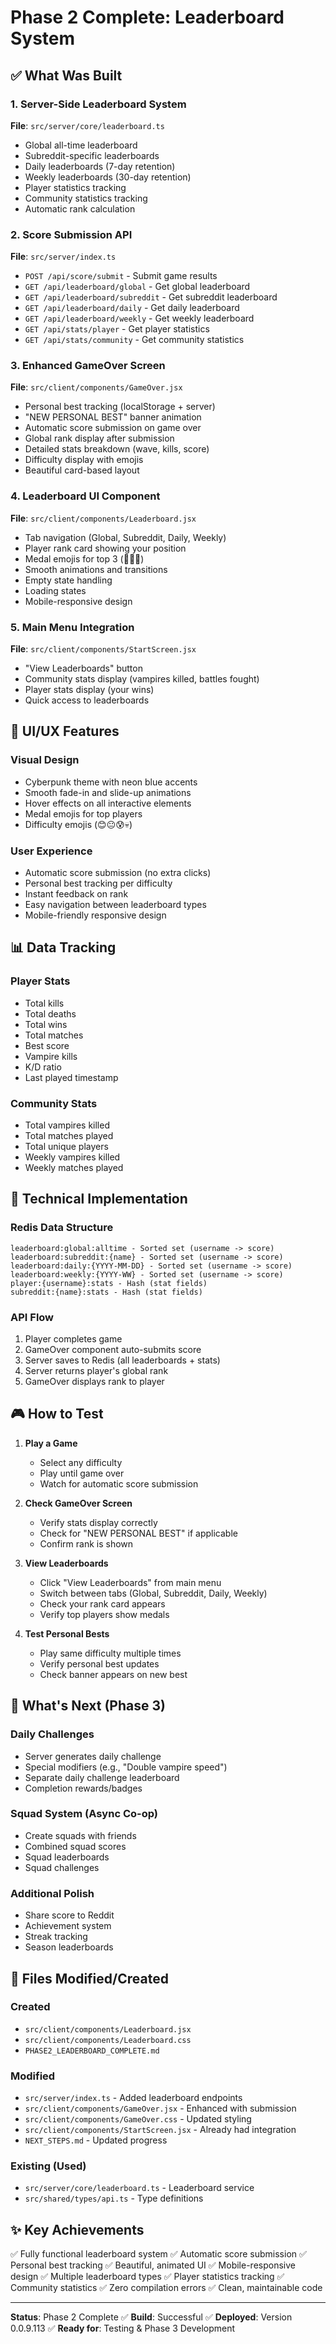 # Phase 2 Complete: Leaderboard System

## ✅ What Was Built

### 1. Server-Side Leaderboard System
**File**: `src/server/core/leaderboard.ts`
- Global all-time leaderboard
- Subreddit-specific leaderboards
- Daily leaderboards (7-day retention)
- Weekly leaderboards (30-day retention)
- Player statistics tracking
- Community statistics tracking
- Automatic rank calculation

### 2. Score Submission API
**File**: `src/server/index.ts`
- `POST /api/score/submit` - Submit game results
- `GET /api/leaderboard/global` - Get global leaderboard
- `GET /api/leaderboard/subreddit` - Get subreddit leaderboard
- `GET /api/leaderboard/daily` - Get daily leaderboard
- `GET /api/leaderboard/weekly` - Get weekly leaderboard
- `GET /api/stats/player` - Get player statistics
- `GET /api/stats/community` - Get community statistics

### 3. Enhanced GameOver Screen
**File**: `src/client/components/GameOver.jsx`
- Personal best tracking (localStorage + server)
- "NEW PERSONAL BEST" banner animation
- Automatic score submission on game over
- Global rank display after submission
- Detailed stats breakdown (wave, kills, score)
- Difficulty display with emojis
- Beautiful card-based layout

### 4. Leaderboard UI Component
**File**: `src/client/components/Leaderboard.jsx`
- Tab navigation (Global, Subreddit, Daily, Weekly)
- Player rank card showing your position
- Medal emojis for top 3 (🥇🥈🥉)
- Smooth animations and transitions
- Empty state handling
- Loading states
- Mobile-responsive design

### 5. Main Menu Integration
**File**: `src/client/components/StartScreen.jsx`
- "View Leaderboards" button
- Community stats display (vampires killed, battles fought)
- Player stats display (your wins)
- Quick access to leaderboards

## 🎨 UI/UX Features

### Visual Design
- Cyberpunk theme with neon blue accents
- Smooth fade-in and slide-up animations
- Hover effects on all interactive elements
- Medal emojis for top players
- Difficulty emojis (😊😐😰💀)

### User Experience
- Automatic score submission (no extra clicks)
- Personal best tracking per difficulty
- Instant feedback on rank
- Easy navigation between leaderboard types
- Mobile-friendly responsive design

## 📊 Data Tracking

### Player Stats
- Total kills
- Total deaths
- Total wins
- Total matches
- Best score
- Vampire kills
- K/D ratio
- Last played timestamp

### Community Stats
- Total vampires killed
- Total matches played
- Total unique players
- Weekly vampires killed
- Weekly matches played

## 🔧 Technical Implementation

### Redis Data Structure
```
leaderboard:global:alltime - Sorted set (username -> score)
leaderboard:subreddit:{name} - Sorted set (username -> score)
leaderboard:daily:{YYYY-MM-DD} - Sorted set (username -> score)
leaderboard:weekly:{YYYY-WW} - Sorted set (username -> score)
player:{username}:stats - Hash (stat fields)
subreddit:{name}:stats - Hash (stat fields)
```

### API Flow
1. Player completes game
2. GameOver component auto-submits score
3. Server saves to Redis (all leaderboards + stats)
4. Server returns player's global rank
5. GameOver displays rank to player

## 🎮 How to Test

1. **Play a Game**
   - Select any difficulty
   - Play until game over
   - Watch for automatic score submission

2. **Check GameOver Screen**
   - Verify stats display correctly
   - Check for "NEW PERSONAL BEST" if applicable
   - Confirm rank is shown

3. **View Leaderboards**
   - Click "View Leaderboards" from main menu
   - Switch between tabs (Global, Subreddit, Daily, Weekly)
   - Check your rank card appears
   - Verify top players show medals

4. **Test Personal Bests**
   - Play same difficulty multiple times
   - Verify personal best updates
   - Check banner appears on new best

## 🚀 What's Next (Phase 3)

### Daily Challenges
- Server generates daily challenge
- Special modifiers (e.g., "Double vampire speed")
- Separate daily challenge leaderboard
- Completion rewards/badges

### Squad System (Async Co-op)
- Create squads with friends
- Combined squad scores
- Squad leaderboards
- Squad challenges

### Additional Polish
- Share score to Reddit
- Achievement system
- Streak tracking
- Season leaderboards

## 📝 Files Modified/Created

### Created
- `src/client/components/Leaderboard.jsx`
- `src/client/components/Leaderboard.css`
- `PHASE2_LEADERBOARD_COMPLETE.md`

### Modified
- `src/server/index.ts` - Added leaderboard endpoints
- `src/client/components/GameOver.jsx` - Enhanced with submission
- `src/client/components/GameOver.css` - Updated styling
- `src/client/components/StartScreen.jsx` - Already had integration
- `NEXT_STEPS.md` - Updated progress

### Existing (Used)
- `src/server/core/leaderboard.ts` - Leaderboard service
- `src/shared/types/api.ts` - Type definitions

## ✨ Key Achievements

✅ Fully functional leaderboard system
✅ Automatic score submission
✅ Personal best tracking
✅ Beautiful, animated UI
✅ Mobile-responsive design
✅ Multiple leaderboard types
✅ Player statistics tracking
✅ Community statistics
✅ Zero compilation errors
✅ Clean, maintainable code

---

**Status**: Phase 2 Complete ✅
**Build**: Successful ✅
**Deployed**: Version 0.0.9.113 ✅
**Ready for**: Testing & Phase 3 Development
